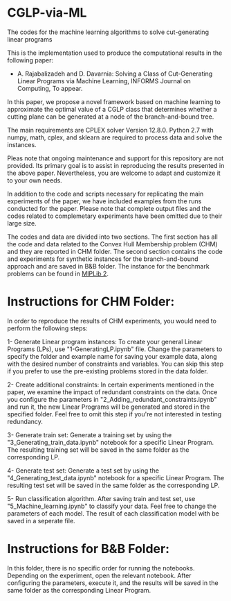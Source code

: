 # CGLP-via-ML
The codes for the machine learning algorithms to solve cut-generating linear programs

This is the implementation used to produce the computational results in the following paper:

* A. Rajabalizadeh and D. Davarnia: Solving a Class of Cut-Generating Linear Programs via Machine Learning, INFORMS Journal on Computing, To appear.

In this paper, we propose a novel framework based on machine learning to approximate the optimal value of a CGLP class that determines whether a cutting plane can be generated at a node of the branch-and-bound tree.

The main requirements are CPLEX solver Version 12.8.0. Python 2.7 with numpy, math, cplex, and sklearn are required to process data and solve the instances.

Pleas note that ongoing maintenance and support for this repository are not provided. Its primary goal is to assist in reproducing the results presented in the above paper. Nevertheless, you are welcome to adapt and customize it to your own needs.

In addition to the code and scripts necessary for replicating the main experiments of the paper, we have included examples from the runs conducted for the paper. Please note that complete output files and the codes related to complemetary experiments have been omitted due to their large size.

The codes and data are divided into two sections. The first section has all the code and data related to the Convex Hull Membership problem (CHM) and they are reported in CHM folder. The second section contains the code and experiments for synthetic instances for the branch-and-bound approach and are saved in B&B folder. The instance for the benchmark problems can be found in [MIPLib 2](https://miplib2010.zib.de/miplib2/miplib2.html). 

# Instructions for CHM Folder:

In order to reproduce the results of CHM experiments, you would need to perform the following steps:

1- Generate Linear program instances: To create your general Linear Programs (LPs), use "1-GeneratingLP.ipynb" file. Change the parameters to specify the folder and example name for saving your example data, along with the desired number of constraints and variables. You can skip this step if you prefer to use the pre-existing problems stored in the data folder.

2- Create additional constraints: In certain experiments mentioned in the paper, we examine the impact of redundant constraints on the data. Once you configure the parameters in "2_Adding_redundant_constraints.ipynb" and run it, the new Linear Programs will be generated and stored in the specified folder. Feel free to omit this step if you're not interested in testing redundancy.

3- Generate train set: Generate a training set by using the "3_Generating_train_data.ipynb" notebook for a specific Linear Program. The resulting training set will be saved in the same folder as the corresponding LP.

4- Generate test set: Generate a test set by using the "4_Generating_test_data.ipynb" notebook for a specific Linear Program. The resulting test set will be saved in the same folder as the corresponding LP.

5- Run classification algorithm. After saving train and test set, use "5_Machine_learning.ipynb" to classify your data. Feel free to change the parameters of each model. The result of each classification model with be saved in a seperate file.


# Instructions for B&B Folder:

In this folder, there is no specific order for running the notebooks. Depending on the experiment, open the relevant notebook. After configuring the parameters, execute it, and the results will be saved in the same folder as the corresponding Linear Program.

